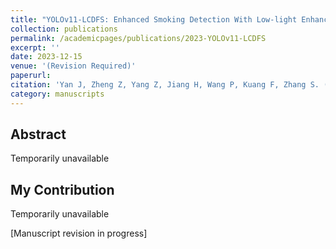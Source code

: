```yaml
---
title: "YOLOv11-LCDFS: Enhanced Smoking Detection With Low-light Enhancement"
collection: publications
permalink: /academicpages/publications/2023-YOLOv11-LCDFS
excerpt: ''
date: 2023-12-15
venue: '(Revision Required)'
paperurl: 
citation: 'Yan J, Zheng Z, Yang Z, Jiang H, Wang P, Kuang F, Zhang S. (2023). &quot;YOLOv11-LCDFS: Enhanced Smoking Detection With Low-light Enhancement.&quot; <i></i> (Revision Required).'
category: manuscripts
---
```


## Abstract

Temporarily unavailable

## My Contribution

Temporarily unavailable

[Manuscript revision in progress] 